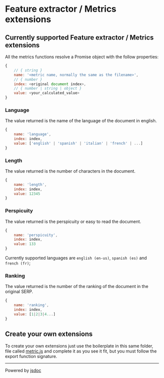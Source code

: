 # Feature extractor / Metrics extensions

## Currently supported Feature extractor / Metrics extensions

All the metrics functions resolve a Promise object with the follow properties:

```js
{
    // { string }
    name: '<metric name, normally the same as the filename>',
    // { number }
    index: <original document index>,
    // { number | string | object }
    value: <your_calculated_value>
}
```

<a name="language"></a>
### Language

The value returned is the name of the language of the document in english.

```js
{
    name: 'language',
    index: index,
    value: ['english' | 'spanish' | 'italian' | 'french' | ...]
}
```

<a name="length"></a>
### Length

The value returned is the number of characters in the document.

```js
{
    name: 'length',
    index: index,
    value: 12345
}
```

<a name="perspicuity"></a>
### Perspicuity

The value returned is the perspicuity or easy to read the document.

```js
{
    name: 'perspicuity',
    index: index,
    value: 133
}
```
Currently supported languages are <code>english (en-us)</code>, <code>spanish (es)</code> and <code>french (fr)</code>;

<a name="ranking"></a>
### Ranking

The value returned is the number of the ranking of the document in the original SERP.

```js
{
    name: 'ranking',
    index: index,
    value: [1|2|3|4...]
}
```

<a name="create-your-own-extensions"></a>
## Create your own extensions

To create your own extensions just use the boilerplate in this same folder, file called [metric.js](./metric.js) and complete it as you see it fit, but you must follow the export function signature.

---
Powered by [jsdoc](https://jsdoc.app/)
